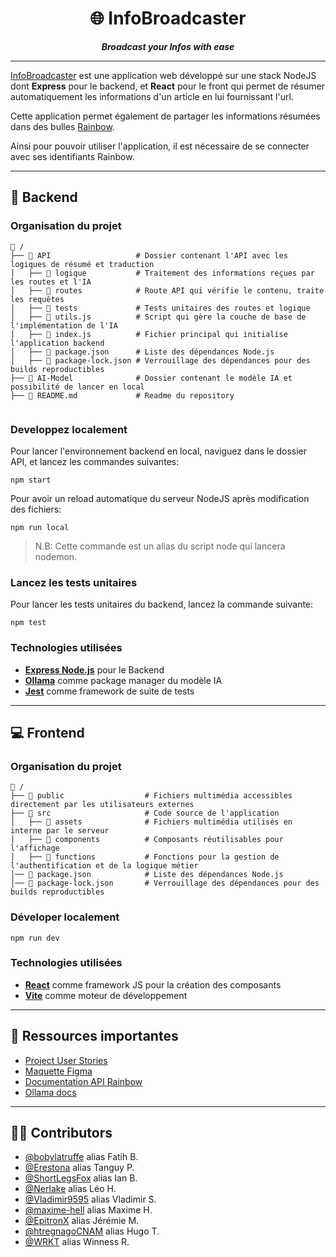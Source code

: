 <h1 align="center">🌐 InfoBroadcaster</h1>
<p align="center"><strong><em>Broadcast your Infos with ease</em></strong></p>

---

[InfoBroadcaster](https://infobroadcaster.netlify.app) est une application web développé sur une stack NodeJS dont **Express** pour le backend, et **React** pour le front qui permet de résumer automatiquement les informations d'un article en lui fournissant l'url.

Cette application permet également de partager les informations résumées dans des bulles [Rainbow](https://web-sandbox.openrainbow.com). 

Ainsi pour pouvoir utiliser l'application, il est nécessaire de se connecter avec ses identifiants Rainbow.

---

## 🚀 Backend

### Organisation du projet

```
📂 /
├── 📂 API                   # Dossier contenant l'API avec les logiques de résumé et traduction
│   ├── 📂 logique           # Traitement des informations reçues par les routes et l'IA
│   ├── 📂 routes            # Route API qui vérifie le contenu, traite les requêtes
│   ├── 📂 tests             # Tests unitaires des routes et logique
│   ├── 📄 utils.js          # Script qui gère la couche de base de l'implémentation de l'IA
│   ├── 📄 index.js          # Fichier principal qui initialise l'application backend
│   ├── 📄 package.json      # Liste des dépendances Node.js
│   ├── 📄 package-lock.json # Verrouillage des dépendances pour des builds reproductibles
├── 📂 AI-Model              # Dossier contenant le modèle IA et possibilité de lancer en local
├── 📄 README.md             # Readme du repository


```

### Developpez localement

Pour lancer l'environnement backend en local, naviguez dans le dossier API, et lancez les commandes suivantes:

```shell
npm start
```

Pour avoir un reload automatique du serveur NodeJS après modification des fichiers:

```shell
npm run local
```
> N.B: Cette commande est un alias du script node qui lancera nodemon.

### Lancez les tests unitaires

Pour lancer les tests unitaires du backend, lancez la commande suivante:

```shell
npm test
```

### Technologies utilisées
- **[Express Node.js](http://expressjs.com/)** pour le Backend
- **[Ollama](https://ollama.com/)** comme package manager du modèle IA
- **[Jest](https://jestjs.io/)** comme framework de suite de tests 

---

## 💻 Frontend

### Organisation du projet
```
📂 /
├── 📂 public                  # Fichiers multimédia accessibles directement par les utilisateurs externes
├── 📂 src                     # Code source de l'application
│   ├── 📂 assets              # Fichiers multimédia utilisés en interne par le serveur
│   ├── 📂 components          # Composants réutilisables pour l'affichage
│   ├── 📂 functions           # Fonctions pour la gestion de l'authentification et de la logique métier
│── 📄 package.json            # Liste des dépendances Node.js
│── 📄 package-lock.json       # Verrouillage des dépendances pour des builds reproductibles

```

### Déveloper localement

```shell
npm run dev
```

### Technologies utilisées
- **[React](https://react.dev/)** comme framework JS pour la création des composants
- **[Vite](https://vite.dev/)** comme moteur de développement

---

## 🔗 Ressources importantes
- [Project User Stories](https://docs.google.com/spreadsheets/d/1AgSSx4N9MPHHEJpwb3tNtURM2AWaZLXGsi03HbrfYrI/edit#gid=0)
- [Maquette Figma](https://www.figma.com/file/hDj5AWrREvboq14DKgZxUi/Untitled?type=whiteboard&node-id=0%3A1&t=Jj1iuTZdETlhQiny-1)
- [Documentation API Rainbow](https://developers.openrainbow.com/)
- [Ollama docs](https://github.com/ollama/ollama/tree/main/docs)

---

## 🧑‍💻 Contributors

- [@bobylatruffe](https://github.com/bobylatruffe) alias Fatih B.  
- [@Erestona](https://github.com/Erestona) alias Tanguy P.  
- [@ShortLegsFox](https://github.com/ShortLegsFox) alias Ian B.  
- [@Nerlake](https://github.com/Nerlake) alias Léo H.  
- [@Vladimir9595](https://github.com/Vladimir9595) alias Vladimir S.  
- [@maxime-hell](https://github.com/maxime-hell) alias Maxime H.  
- [@EpitronX](https://github.com/EpitronX) alias Jérémie M.  
- [@htregnagoCNAM](https://github.com/htregnagoCNAM) alias Hugo T.  
- [@WRKT](https://github.com/WRKT) alias Winness R.  
